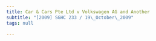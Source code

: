 ```yaml
---
title: Car & Cars Pte Ltd v Volkswagen AG and Another
subtitle: "[2009] SGHC 233 / 19\_October\_2009"
tags: null

---
```


